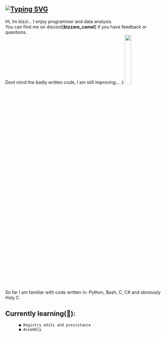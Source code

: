 ## <a href="https://git.io/typing-svg"><img src="https://readme-typing-svg.demolab.com?font=Pixelify+Sans&size=25&pause=1000&color=F7905D&width=700&separator=%3C&lines=if+(!goal)+%7BReTry(+);%7D+else+%7Bxp%2B%2B;+newgoal(xp);%7D%3Cwhile+(doubt)+%7B+ignore();+continue;%7D%3C%23include+%22happiness.h%22+%2F%2F+%3A)" alt="Typing SVG" /></a>

Hi, Im bizzi... I enjoy programmer and data analysis. <br>
You can find me on discord[**bizzare_camel**] if you have feedback or questions. <br>
Dont mind the badly written code, I am still improving...  :)
<img width="20%" src="https://lh3.googleusercontent.com/fife/ALs6j_FfbSYHIsQjupnvin02piJv2Uhzgj-CXnqiJho5Tfp9JUIsoZlXkfMhfLur6FWtc_HavFEcUvfG9iBjPhuL2ARcp4vqRzBdqck0gJCtqGFwxNyeSR2lkL6qV225RGGItGyobaQ7LQ8g3VB8LG2RlKFkKrCKxYfIVwq1emIkuBK6dPWxOiBfF8F_HWZ1vSFkWzPXns8RY4H3YuQgdD0Y61KdZmAaqPU0h7SWpL3JjW2J643wNsSgmLmshQB_VT_ykUepj0IkN3Oza3OseLR6e1-NTPBOwpZ_UiFPO-Rjf7NaY4UtewZJxZiNlSMJKVq-m5jnw7yoxOc2xxczW_K6bqfqnNoFIxt8tvuuyI6XICMyL8Z1gZgxZsCWunpIzqff-V7Kw-2p01eICt2zolkz7X2MmM0B_Fvxujn38lrnFN6jLD4go_zX9hWlavXpgTkpIA8jP7XgdoUqoMGXmBk5rZxhvj138YoxnLm-EqWWNcbCD_8_-ejz5Z5bPpyTGhpbd3DGEpa_ehlv7ZVPmn2tK25uEwPApqO1i2nAxTYKBHcn-yx0xwasSb0p1LGVbLWVZbjWJ2NeQLZqS3C7hJE5koUvnF1iSXcX2wz08qFYzfB6G_3TC58NmbavPgmcApYHIGDuJrvB6iqvZVwkOlj4NWS11dz3WTavoRzHe9lsvP7SPJxLwWbxd9LoLKdDIypb1p2i88NyYixKqMcY7X8faa521796cAsgAkNR9GabLCaySGokKt02GwYF6tExPbrmZ8zSx3wFpQ8YUd4hqC3Jdg1VEjSEhoDjcDJgoLQbkOr6HbvvU6hKS1563ldEGUO2-ScEpFIat3Sn8h_6-NSj6W8CyvzHrBZuOrHATMKCuE2ko-8je3dijEBbu7By9jlHsPNkQQ8S7itXiXTZHa3DfS5BWX4e1yWMoXrNsuuOIMC86zx-yTFwVyzn4XsdZ36ZtxMVvT8e2Pqiqx_v_gy25-cGk0bRGYyRPOEetWLu3wBOWRqbRk4wa2Z2pXqAxAJDkFO7Txy1HYqjYHMjloKWCqw5GE-GjiRurTirQVE9X5ZQWOd4fVs3mMuhxe05y2GttDrMo5-zBA2r43Yb1een1qF7pb7EjmX15AunL09WU0pW225qQYPWiW5i_LtHBKAk_RmtuCbzUkFZsktnes69BilwR09MmALvKgY0NUgaz7HxR_jH-PWN2IC9HWf14VjWwWRwaAzOhvuEMP6EGJBZ_ClRMqgMgNkR8DqUq9_6-Sf2l4kxP5wL6XkCBUVqOiCPoxFSwu7WsN1hacidUyWDmhuWR4Fpfpe7GqRCbQ8mE0qjr3QHF3jE82zM2rAYKtUowP0MxfyLBpOexMceYMqiezoWpDXwjISnYI20Q1dUdFA2EzAkHtPWEkbPYzhiQyrrZCfYdHO2K6G-6xeU8ijg8VdZXoQTjZ34bLnw1lb4dkg6Z8NIXQU3FkLS2N62w06lN7c-DvMQMVVzdXHQHi3letXi_4Y2sePP1rY_8kp6AEolPaC-_3G2-j3FBKtKv2xVIdBBCOVeZ8IpF_VCBtcoAsAGVCnsA0RqcGeDjwAVY9ALO1nnGtnlXOsEK90yb8uvkhXEgC2Otiw6fABrl35bAks4HM7CgOzUk2TMakeRptMZYs5-JIhgKqwMwQxZsrTlzGOkA44EGTbTDsfbJ5v8YjNBuD_rjb0=w2560-h1240"> 
##
So far I am familiar with code written in: Python, Bash, C, C# and obviously Holy C
## **Currently learning(📙)**:
          ● Registry edits and presistance
          ● Assembly
